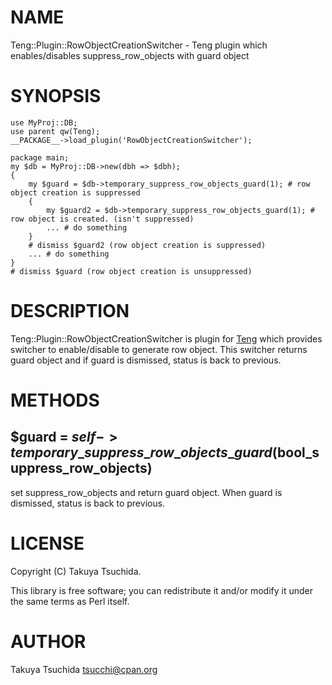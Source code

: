 # NAME

Teng::Plugin::RowObjectCreationSwitcher - Teng plugin which enables/disables suppress\_row\_objects with guard object

# SYNOPSIS

    use MyProj::DB;
    use parent qw(Teng);
    __PACKAGE__->load_plugin('RowObjectCreationSwitcher');

    package main;
    my $db = MyProj::DB->new(dbh => $dbh);
    {
        my $guard = $db->temporary_suppress_row_objects_guard(1); # row object creation is suppressed
        {
            my $guard2 = $db->temporary_suppress_row_objects_guard(1); # row object is created. (isn't suppressed)
            ... # do something
        }
        # dismiss $guard2 (row object creation is suppressed)
        ... # do something
    }
    # dismiss $guard (row object creation is unsuppressed)

# DESCRIPTION

Teng::Plugin::RowObjectCreationSwitcher is plugin for [Teng](http://search.cpan.org/perldoc?Teng) which provides switcher to enable/disable to generate row object.
This switcher returns guard object and if guard is dismissed, status is back to previous.

# METHODS

## $guard = $self->temporary\_suppress\_row\_objects\_guard($bool\_suppress\_row\_objects)

set suppress\_row\_objects and return guard object.  When guard is dismissed, status is back to previous.

# LICENSE

Copyright (C) Takuya Tsuchida.

This library is free software; you can redistribute it and/or modify
it under the same terms as Perl itself.

# AUTHOR

Takuya Tsuchida <tsucchi@cpan.org>
